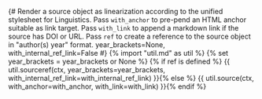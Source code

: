 {# 
  Render a source object as linearization according to the unified stylesheet for Linguistics.
  Pass `with_anchor` to pre-pend an HTML anchor suitable as link target.
  Pass `with_link` to append a markdown link if the source has DOI or URL.
  Pass `ref` to create a reference to the source object in "author(s) year" format.
  year_brackets=None, with_internal_ref_link=False
#}
{% import "util.md" as util %}
{% set year_brackets = year_brackets or None %}
{% if ref is defined %}
{{ util.sourceref(ctx, year_brackets=year_brackets, with_internal_ref_link=with_internal_ref_link) }}{% else %}
{{ util.source(ctx, with_anchor=with_anchor, with_link=with_link) }}{% endif %}